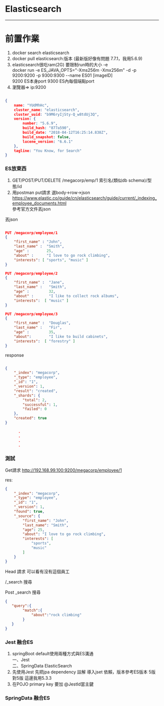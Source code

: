 # Elasticsearch

--------

# 前置作業
1. docker search elasticsearch
2. docker pull elasticsearch:版本 (最新版好像有問題 7.7.1，我用5.6.9)
3. elasticsearch很吃ram(2G) 要限制run時的大小 -e<br>docker run -e ES_JAVA_OPTS="-Xms256m -Xmx256m" -d -p 9200:9200 -p 9300:9300 --name ES01 [imageID] <br>9200 ES本身port 9300 ES內每個端點port
4. 瀏覽器=> ip:9200

```json

{
	name: "YUdMhHc",
	cluster_name: "elasticsearch",
	cluster_uuid: "b9M6ryIjSty-Q_w8tdUj3Q",
	version: {
		number: "5.6.9",
		build_hash: "877a590",
		build_date: "2018-04-12T16:25:14.838Z",
		build_snapshot: false,
		lucene_version: "6.6.1"
	},
	tagline: "You Know, for Search"
}

```

### ES放東西
1. GET/POST/PUT/DELETE /megacorp/emp/1
              索引名(類似db schema)/型態/id
2. 用postman put請求 選body->row->json <br>https://www.elastic.co/guide/cn/elasticsearch/guide/current/_indexing_employee_documents.html<br> 參考官方文件丟json

丟json

```json

PUT /megacorp/employee/1
{
    "first_name" : "John",
    "last_name" :  "Smith",
    "age" :        25,
    "about" :      "I love to go rock climbing",
    "interests": [ "sports", "music" ]
}

PUT /megacorp/employee/2
{
    "first_name" :  "Jane",
    "last_name" :   "Smith",
    "age" :         32,
    "about" :       "I like to collect rock albums",
    "interests":  [ "music" ]
}

PUT /megacorp/employee/3
{
    "first_name" :  "Douglas",
    "last_name" :   "Fir",
    "age" :         35,
    "about":        "I like to build cabinets",
    "interests":  [ "forestry" ]
}
```


response

```json

{
    "_index": "megacorp",
    "_type": "employee",
    "_id": "1",
    "_version": 1,
    "result": "created",
    "_shards": {
        "total": 2,
        "successful": 1,
        "failed": 0
    },
    "created": true
}

      .
      .
      .
      .
```

### 測試

Get請求  http://192.168.99.100:9200/megacorp/employee/1

res:

```json
{
    "_index": "megacorp",
    "_type": "employee",
    "_id": "1",
    "_version": 1,
    "found": true,
    "_source": {
        "first_name": "John",
        "last_name": "Smith",
        "age": 25,
        "about": "I love to go rock climbing",
        "interests": [
            "sports",
            "music"
        ]
    }
}

```

Head 請求 可以看有沒有這個員工

/_search 搜尋

Post _search 搜尋

```json
{
   "query":{
		"match":{
			"about":"rock climbing"
		}
   }
}

```


### Jest 融合ES
1. springBoot default使用兩種方式與ES溝通<br>一、Jest<br>二、SpringData ElasticSearch
2. 先使用Jest 先把jpa dependency 註解 導入jset 依賴，版本參考ES版本 5版對5版 這邊我用5.3.3
3. 在POJO primary key 要加 @JestId當主鍵


### SpringData 融合ES


